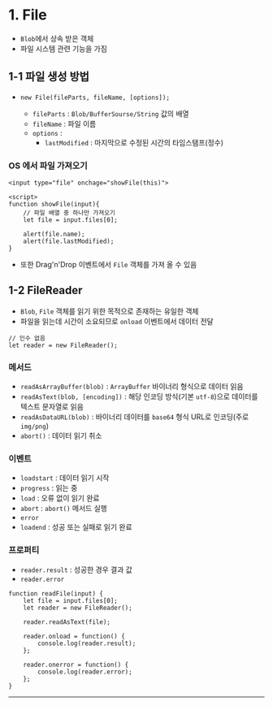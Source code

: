 # 1. File

- `Blob`에서 상속 받은 객체
- 파일 시스템 관련 기능을 가짐

## 1-1 파일 생성 방법

- `new File(fileParts, fileName, [options]);`

  - `fileParts` : `Blob/BufferSourse/String` 값의 배열
  - `fileName` : 파일 이름
  - `options` :
    - `lastModified` : 마지막으로 수정된 시간의 타임스탬프(정수)

### OS 에서 파일 가져오기

```
<input type="file" onchage="showFile(this)">

<script>
function showFile(input){
	// 파일 배열 중 하나만 가져오기
	let file = input.files[0];

	alert(file.name);
	alert(file.lastModified);
}
```

- 또한 Drag'n'Drop 이벤트에서 `File` 객체를 가져 올 수 있음

## 1-2 FileReader

- `Blob`, `File` 객체를 읽기 위한 목적으로 존재하는 유일한 객체
- 파일을 읽는데 시간이 소요되므로 `onload` 이벤트에서 데이터 전달

```
// 인수 없음
let reader = new FileReader();
```

### 메서드

- `readAsArrayBuffer(blob)` : `ArrayBuffer` 바이너리 형식으로 데이터 읽음
- `readAsText(blob, [encoding])` : 해당 인코딩 방식(기본 `utf-8`)으로 데이터를 텍스트 문자열로 읽음
- `readAsDataURL(blob)` : 바이너리 데이터를 `base64` 형식 URL로 인코딩(주로 `img/png`)
- `abort()` : 데이터 읽기 취소

### 이벤트

- `loadstart` : 데이터 읽기 시작
- `progress` : 읽는 중
- `load` : 오류 없이 읽기 완료
- `abort` : `abort()` 메서드 실행
- `error`
- `loadend` : 성공 또는 실패로 읽기 완료

### 프로퍼티

- `reader.result` : 성공한 경우 결과 값
- `reader.error`

```
function readFile(input) {
	let file = input.files[0];
	let reader = new FileReader();

	reader.readAsText(file);
  
	reader.onload = function() {
		console.log(reader.result);
	};

	reader.onerror = function() {
		console.log(reader.error);
	};
}
```

---
